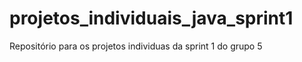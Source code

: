 # projetos_individuais_java_sprint1
Repositório para os projetos individuas da sprint 1 do grupo 5 
